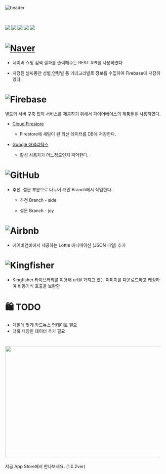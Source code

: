 
![header](https://capsule-render.vercel.app/api?type=wave&color=FFE162&height=300&section=header&text=Giftatte22&fontSize=90)
  
  <br></br>
 <img src="https://img.shields.io/badge/-Giftattee22-yellow"> <img src="https://img.shields.io/badge/Xcode-13.2.1-blue"> <img src="https://img.shields.io/badge/swift-5.5.2-blue"> <img src="https://img.shields.io/badge/iOS-15.4.1-blue"> <img src="https://img.shields.io/badge/Cocoapods-1.11.3-blue">
 
 


# [<img alt="Naver" src ="https://img.shields.io/badge/Naver-03C75A.svg?&style=for-the-badge&logo=Naver&logoColor=white"/>](https://developers.naver.com/docs/serviceapi/search/shopping/shopping.md#%EC%87%BC%ED%95%91)

- 네이버 쇼핑 검색 결과를 출력해주는 REST API를 사용하였다.

- 지정된 날짜동안 성별,연령별 등 카테고리별로 정보를 수집하여 Firebase에 저장하였다. 




 # ![Firebase](https://img.shields.io/badge/firebase-%23039BE5.svg?style=for-the-badge&logo=firebase)
 
 별도의 서버 구축 없이 서비스를 제공하기 위해서 파이어베이스의 제품들을 사용하였다.
 
 - [Cloud Firestore](https://firebase.google.com/products/firestore?hl=ko)
   - Firestore에 세팅이 된 최신 데이터를 DB에 저장한다.
  
  - [Google 애널리틱스](https://firebase.google.com/products/analytics?hl=ko)
    - 활성 사용자가 어느정도인지 파악한다. 

# <img alt="GitHub" src ="https://img.shields.io/badge/GitHub-181717.svg?&style=for-the-badge&logo=GitHub&logoColor=white"/>

- 추천, 설문 부분으로 나누어 개인 Branch에서 작업한다.

  - 추천 Branch - side

  - 설문 Branch - joy

# <img alt="Airbnb" src ="https://img.shields.io/badge/Airbnb-FF5A5F.svg?&style=for-the-badge&logo=Airbnb&logoColor=white"/>

- 에어비앤비에서 제공하는 Lottie 애니메이션 (JSON 파일) 추가

# <img alt="Kingfisher" src ="https://img.shields.io/badge/Kingfisher-FA5A55.svg?&style=for-the-badge&logo=Kingfisher&logoColor=white">

- Kingfisher 라이브러리를 이용해 url을 가지고 있는 이미지를 다운로드하고 캐싱하여 비동기식 호출을 보완함



# 🛍️ TODO
- 계절에 맞게 카드뉴스 업데이트 필요
- 더욱 다양한 데이터 추가 필요

# [<img src = "https://is4-ssl.mzstatic.com/image/thumb/Purple122/v4/a2/54/d6/a254d682-d6b5-c42d-44a5-791c3ff7871b/AppIcon-0-1x_U007emarketing-0-7-0-85-220.png/1200x630wa.png" width = "800" height = "360">](https://apps.apple.com/app/id1633404339)
지금 App Store에서 만나보세요. (1.0.2ver)









